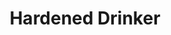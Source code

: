 ---
title: "Hardened Drinker"

feat:
  types: ["General"]
  description: |
    You are well-accustomed to drinking, and do not get drunk easily.
  prerequisite: |
    Constitution 13.
  benefit: |
    Double your Constitution score for the purposes of the drinking rules only.
---